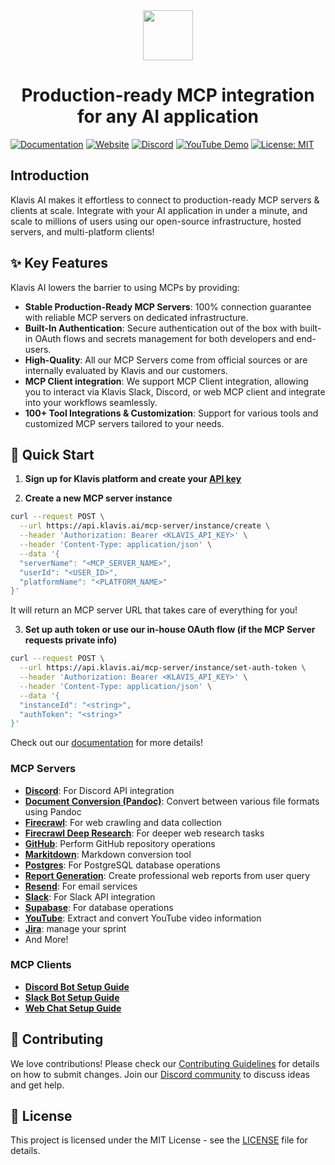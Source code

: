 <div align="center">
  <picture>
    <img src="https://raw.githubusercontent.com/klavis-ai/klavis/main/static/klavis-ai.png" width="80">
  </picture>
</div>

<h1 align="center">Production-ready MCP integration for any AI application</h1>

[![Documentation](https://img.shields.io/badge/Documentation-📖-green)](https://docs.klavis.ai)
[![Website](https://img.shields.io/badge/Website-🌐-purple)](https://www.klavis.ai)
[![Discord](https://img.shields.io/badge/Discord-Join-7289DA?logo=discord&logoColor=white)](https://discord.com/invite/P6fFgv2w)
[![YouTube Demo](https://img.shields.io/badge/Demo-YouTube-red)](https://www.youtube.com/@KlavisAI-w2l)
[![License: MIT](https://img.shields.io/badge/License-MIT-blue.svg)](LICENSE)

## Introduction

Klavis AI makes it effortless to connect to production-ready MCP servers & clients at scale. Integrate with your AI application in under a minute, and scale to millions of users using our open-source infrastructure, hosted servers, and multi-platform clients!

## ✨ Key Features

Klavis AI lowers the barrier to using MCPs by providing:
- **Stable Production-Ready MCP Servers**: 100% connection guarantee with reliable MCP servers on dedicated infrastructure.
- **Built-In Authentication**: Secure authentication out of the box with built-in OAuth flows and secrets management for both developers and end-users.
- **High-Quality**: All our MCP Servers come from official sources or are internally evaluated by Klavis and our customers.
- **MCP Client integration**: We support MCP Client integration, allowing you to interact via Klavis Slack, Discord, or web MCP client and integrate into your workflows seamlessly.
- **100+ Tool Integrations & Customization**: Support for various tools and customized MCP servers tailored to your needs.

## 🚀 Quick Start

1. **Sign up for Klavis platform and create your [API key](https://docs.klavis.ai)**

2. **Create a new MCP server instance**
```bash
curl --request POST \
  --url https://api.klavis.ai/mcp-server/instance/create \
  --header 'Authorization: Bearer <KLAVIS_API_KEY>' \
  --header 'Content-Type: application/json' \
  --data '{
  "serverName": "<MCP_SERVER_NAME>",
  "userId": "<USER_ID>",
  "platformName": "<PLATFORM_NAME>"
}'
```
It will return an MCP server URL that takes care of everything for you!

3. **Set up auth token or use our in-house OAuth flow (if the MCP Server requests private info)**
```bash
curl --request POST \
  --url https://api.klavis.ai/mcp-server/instance/set-auth-token \
  --header 'Authorization: Bearer <KLAVIS_API_KEY>' \
  --header 'Content-Type: application/json' \
  --data '{
  "instanceId": "<string>",
  "authToken": "<string>"
}'
```

Check out our [documentation](https://docs.klavis.ai) for more details!

### MCP Servers
- [**Discord**](mcp_servers/discord/README.md): For Discord API integration
- [**Document Conversion (Pandoc)**](mcp_servers/pandoc/README.md): Convert between various file formats using Pandoc
- [**Firecrawl**](mcp_servers/firecrawl/README.md): For web crawling and data collection
- [**Firecrawl Deep Research**](mcp_servers/firecrawl_deep_research/README.md): For deeper web research tasks
- [**GitHub**](mcp_servers/github/README.md): Perform GitHub repository operations
- [**Markitdown**](mcp_servers/markitdown/README.md): Markdown conversion tool
- [**Postgres**](mcp_servers/postgres/README.md): For PostgreSQL database operations
- [**Report Generation**](mcp_servers/report_generation/README.md): Create professional web reports from user query
- [**Resend**](mcp_servers/resend/README.md): For email services
- [**Slack**](mcp_servers/slack/README.md): For Slack API integration
- [**Supabase**](mcp_servers/supabase/README.md): For database operations
- [**YouTube**](mcp_servers/youtube/README.md): Extract and convert YouTube video information
- [**Jira**](mcp_servers/jira/README.md): manage your sprint
- And More!

### MCP Clients
- [**Discord Bot Setup Guide**](mcp-clients/README-Discord.md)
- [**Slack Bot Setup Guide**](mcp-clients/README-Slack.md)
- [**Web Chat Setup Guide**](mcp-clients/README-Web.md)

## 🤝 Contributing

We love contributions! Please check our [Contributing Guidelines](CONTRIBUTING.md) for details on how to submit changes. Join our [Discord community](https://discord.com/invite/P6fFgv2w) to discuss ideas and get help.

## 📜 License
This project is licensed under the MIT License - see the [LICENSE](LICENSE) file for details.
